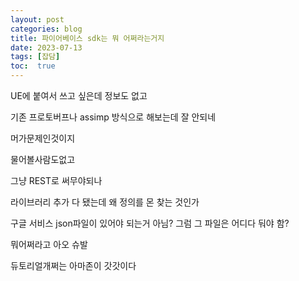 ```yaml
---
layout: post
categories: blog
title: 파이어베이스 sdk는 뭐 어쩌라는거지
date: 2023-07-13
tags: [잡담]
toc:  true
---
```


UE에 붙여서 쓰고 싶은데 정보도 없고

기존 프로토버프나 assimp 방식으로 해보는데 잘 안되네

머가문제인것이지

물어볼사람도없고

그냥 REST로 써무야되나

라이브러리 추가 다 됐는데 왜 정의를 몬 찾는 것인가

구글 서비스 json파일이 있어야 되는거 아님? 그럼 그 파일은 어디다 둬야 함?

뭐어쩌라고 아오 슈발

듀토리얼개쩌는 아마존이 갓갓이다
